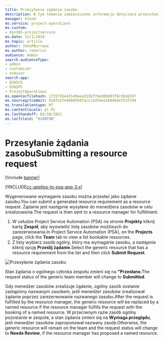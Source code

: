 ```yaml
---
title: Przesyłanie żądania zasobu
description: W tym temacie zamieszczono informacje dotyczące przesyłania wniosku o zasób do projektu.
manager: kfend
ms.service: project-operations
ms.custom:
- dyn365-projectservice
ms.date: 12/1/2018
ms.topic: article
author: JohnPBurrows
ms.author: ruhercul
audience: Admin
search.audienceType:
- admin
- customizer
- enduser
search.app:
- D365CE
- D365PS
- ProjectOperations
ms.openlocfilehash: 173572be43149aea253bf7beddb993f8c50ab337
ms.sourcegitcommit: 418fa1fe9d605b8faccc2d5dee1b04b4e753f194
ms.translationtype: HT
ms.contentlocale: pl-PL
ms.lasthandoff: 02/10/2021
ms.locfileid: "5149736"
---
```

# <a name="submitting-a-resource-request"></a><span data-ttu-id="61b95-103">Przesyłanie żądania zasobu</span><span class="sxs-lookup"><span data-stu-id="61b95-103">Submitting a resource request</span></span>

[!include [banner](../includes/psa-now-project-operations.md)]

[!INCLUDE[cc-applies-to-psa-app-3.x](../includes/cc-applies-to-psa-app-3x.md)]

<span data-ttu-id="61b95-104">Wygenerowane wymaganie zasobu można przesłać jako żądanie zasobu.</span><span class="sxs-lookup"><span data-stu-id="61b95-104">You can submit a generated resource requirement as a resource request.</span></span> <span data-ttu-id="61b95-105">Żądanie jest następnie wysyłane do menedżera zasobów w celu zrealizowania.</span><span class="sxs-lookup"><span data-stu-id="61b95-105">The request is then sent to a resource manager for fulfillment.</span></span>

1. <span data-ttu-id="61b95-106">W usłudze Project Service Automation (PSA) na stronie **Projekty** kliknij kartę **Zespół**, aby wyświetlić listę zasobów możliwych do zarezerwowania.</span><span class="sxs-lookup"><span data-stu-id="61b95-106">In Project Service Automation (PSA), on the **Projects** page, click the **Team** tab to view a list bookable resources.</span></span> 
2. <span data-ttu-id="61b95-107">Z listy wybierz zasób ogólny, który ma wymaganie zasobu, a następnie kliknij opcję **Prześlij żądanie**.</span><span class="sxs-lookup"><span data-stu-id="61b95-107">Select the generic resource that has a resource requirement from the list and then click **Submit Request**.</span></span>

![Przesyłanie żądania zasobu](media/RM-how-to-18.png)

<span data-ttu-id="61b95-109">Stan żądania o ogólnego członka zespołu zmieni się na **"Przesłano**.</span><span class="sxs-lookup"><span data-stu-id="61b95-109">The request status of the generic team member will change to **Submitted**.</span></span>

<span data-ttu-id="61b95-110">Gdy menedżer zasobów zrealizuje żądanie, ogólny zasób zostanie zastąpiony nazwanym zasobem, jeśli menedżer zasobów zrealizował żądanie poprzez zarezerwowanie nazwanego zasobu.</span><span class="sxs-lookup"><span data-stu-id="61b95-110">After the request is fulfilled by the resource manager, the generic resource will be replaced by a named resource if the resource manager fulfills the request with the booking of a named resource.</span></span> <span data-ttu-id="61b95-111">W przeciwnym razie zasób ogólny pozostanie w zespole, a stan żądania zmieni się na **Wymaga przeglądu**, jeśli menedżer zasobów zaproponował nazwany zasób.</span><span class="sxs-lookup"><span data-stu-id="61b95-111">Otherwise, the generic resource will remain on the team and the request status will change to **Needs Review**, if the resource manager has proposed a named resource.</span></span>
